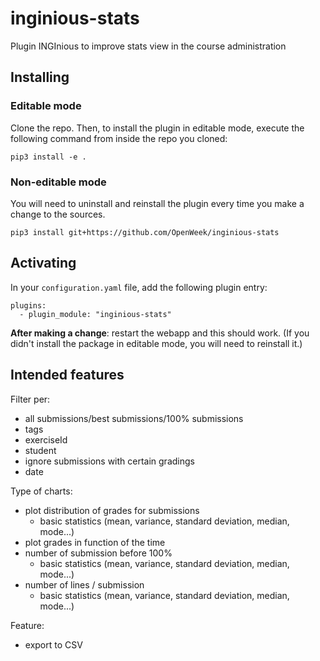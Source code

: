 # inginious-stats
Plugin INGInious to improve stats view in the course administration

## Installing
### Editable mode

Clone the repo. Then, to install the plugin in editable mode, execute the following command from inside the repo you cloned:

    pip3 install -e .

### Non-editable mode
You will need to uninstall and reinstall the plugin every time you make a change to the sources.

    pip3 install git+https://github.com/OpenWeek/inginious-stats

## Activating

In your ``configuration.yaml`` file, add the following plugin entry:

    plugins:
      - plugin_module: "inginious-stats"

**After making a change**: restart the webapp and this should work. (If you didn't install the package in editable mode, you will need to reinstall it.)

## Intended features
Filter per:
- all submissions/best submissions/100% submissions
- tags
- exerciseId
- student
- ignore submissions with certain gradings
- date

Type of charts:
- plot distribution of grades for submissions
    - basic statistics (mean, variance, standard deviation, median, mode...)
- plot grades in function of the time
- number of submission before 100%
    - basic statistics (mean, variance, standard deviation, median, mode...)
- number of lines / submission
    - basic statistics (mean, variance, standard deviation, median, mode...)

Feature:
- export to CSV

